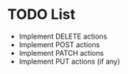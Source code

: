 
# TODO List

* Implement DELETE actions
* Implement POST actions
* Implement PATCH actions
* Implement PUT actions (if any)


